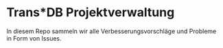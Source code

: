 # Trans\*DB Projektverwaltung

In diesem Repo sammeln wir alle Verbesserungsvorschläge und Probleme in Form von Issues.

